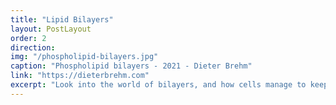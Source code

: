 ```yaml
---
title: "Lipid Bilayers"
layout: PostLayout
order: 2
direction:
img: "/phospholipid-bilayers.jpg"
caption: "Phospholipid bilayers - 2021 - Dieter Brehm"
link: "https://dieterbrehm.com"
excerpt: "Look into the world of bilayers, and how cells manage to keep it all together. I'm transfixed by the layers of abstraction and detail present in these systems."
---
```


